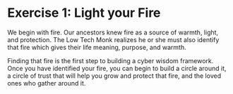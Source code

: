 <script setup>
import Circle from '../components/circle.vue';
</script>

# Exercise 1: Light your Fire

We begin with fire. Our ancestors knew fire as a source of warmth, light, and protection. The Low Tech Monk realizes he or she must also identify that fire which gives their life meaning, purpose, and warmth.  

Finding that fire is the first step to building a cyber wisdom framework. Once you have identified your fire, you can begin to build a circle around it, a circle of trust that will help you grow and protect that fire, and the loved ones who gather around it.  

<Circle />